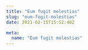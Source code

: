 ```yaml
---
title: "Eum fugit molestias"
slug: "eum-fugit-molestias"
date: 2021-02-15T15:52:48Z

meta:
  name: "Eum fugit molestias"
---
```


